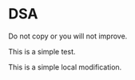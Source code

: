 # DSA

Do not copy or you will not improve.

This is a simple test.

This is a simple local modification.